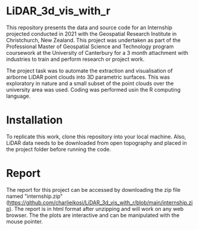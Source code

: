 # LiDAR_3d_vis_with_r
This repository presents the data and source code for an Internship projected conducted in 2021 with the Geospatial Research Institute in Christchurch, New Zealand. This project was undertaken as part of the Professional Master of Geospatial Science and Technology program coursework at the University of Canterbury for a 3 month attachment with industries to train and perform research or project work.

The project task was to automate the extraction and visualisation of airborne LiDAR point clouds into 3D parametric surfaces. This was exploratory in nature and a small subset of the point clouds over the university area was used. Coding was performed usin the R computing language.
# Installation
To replicate this work, clone this repository into your local machine. Also, LiDAR data needs to be downloaded from open topography and placed in the project folder before running the code.
# Report
The report for this project can be accessed by downloading the zip file named "internship.zip" (https://github.com/charlieikosi/LiDAR_3d_vis_with_r/blob/main/internship.zip). The report is in html format after unzipping and will work on any web browser. The the plots are interactive and can be manipulated with the mouse pointer.
